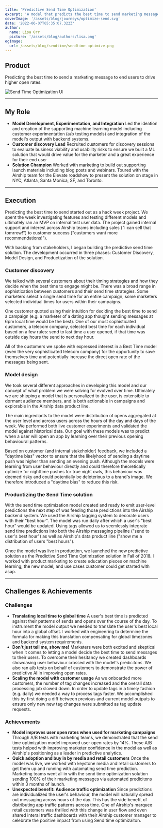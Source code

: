 ```yaml
---
title: 'Predictive Send Time Optimization'
excerpt: 'A model that predicts the best time to send marketing messages to end users'
coverImage: '/assets/blog/journeys/optimize-send.svg'
date: '2022-06-07T05:35:07.322Z'
author:
  name: Lisa Orr
  picture: '/assets/blog/authors/lisa.png'
ogImage:
  url: /assets/blog/sendtime/sendtime-optimize.png
---
```


## Product

Predicting the best time to send a marketing message to end users to drive higher open rates.
 
![Send Time Optimization UI](/assets/blog/sendtime/sendtimecover.png)

 ---

## My Role

* **Model Development, Experimentation, and Integration** Led the ideation and creation of the supporting machine learning model including customer experimentation (a/b testing models) and integration of the model's output with backend systems.
* **Customer discovery Lead** Recruited customers for discovery sessions to evaluate business viability and usability risks to ensure we built a ML solution that would drive value for the marketer and a great experience for their end user
* **Solution Champion** Worked with marketing to build out supporting launch materials including blog posts and webinars. Toured with the Airship team for the Elevate roadshow to present the solution on stage in NYC, Atlanta, Santa Monica, SF, and Toronto. 

---

## Execution

Predicting the best time to send started out as a hack week project. We spent the week investigating features and testing different models and ultimately ran an MVP on internal test user data. The project gained internal support and interest across Airship teams including sales ("I can sell that tomrrow!") to customer success ("customers want more recommendations!").

With backing from stakeholders, I began building the predictive send time solution. The development occurred in three phases: Customer Discovery, Model Design, and Productization of the solution.  


### Customer discovery 
We talked with several customers about their timing strategies and how they decide when the best time to engage might be. There was a broad range in sophistication between customers and their send time strategies. Some marketers select a single send time for an entire campaign, some marketers selected individual times for users within their campaigns.

One customer quoted using their intuition for deciding the best time to send a campaign (e.g. a marketer of a dating app thought sending messages at 6pm local time would be the best). One of our most sophisticated customers, a telecom company, selected best time for each individual based on a few rules: send to last time a user opened, if that time was outside day hours the send to next day hour.

All of the customers we spoke with expressed interest in a Best Time model (even the very sophisticated telecom company) for the opportunity to save themselves time and potentially increase the direct open rate of the messages being sent.


### Model design


We took several different approaches in developing this model and our concept of what problem we were solving for evolved over time. Ultimately we are shipping a model that is personalized to the user, is extensible to dormant audience members, and is both actionable in campaigns and explorable in the Airship data product line. 

The main ingrediants to the model were distribution of opens aggregated at the user level and across users across the hours of the day and days of the week. We performed both live customer experiments and validated the model against historical data. Our goal with these models was to predict when a user will open an app by learning over their previous opening behavioural patterns.

Based on customer (and internal stakeholder) feedback, we included a "daytime bias" vector to ensure that the likelyhood of sending a daytime push was higher than sending an evening push. Although the models were learning from user behaviour directly and could therefore theoretically optimize for nighttime pushes for true night owls, this behaviour was deemed risky and could potentially be deleterious to a brand's image. We therefore introduced a "daytime bias" to reduce this risk.


### Productizing the Send Time solution

With the send time optimization model created and ready to emit user-level predictions the next step of was feeding those predictions into the Airship backend system. We used the Airship tagging system to decorate users with their "best hour". The model was run daily after which a user's "best hour" would be updated. Using tags allowed us to seemlessly integrate send time predictions into both the Airship messaging pipeline ("send to user's best hour") as well as Airship's data product line ("show me a distribution of users "best hours"). 

Once the model was live in production, we launched the new predictive solution as the Predictive Send Time Optimization solution in Fall of 2018. I worked with product marketing to create education pieces on machine learning, the new model, and use cases customer could get started with asap. 

---

## Challenges & Achievements

### Challenges
* **Translating local time to global time** A user's best time is predicted against their patterns of sends and opens over the course of the day. To instrument the model output we needed to translate the user's best local hour into a global offset. I worked with engineering to determine the formula for making this translation compensating for global timezones and backend system requirements. 
* **Don't just tell me, show me!** Marketers were both excited and skeptical when it comes to letting a model decide the best time to send messages to their users. To overcome their hesitancy we created dashboards showcasing user behaviour crossed with the model's predicitons. We also ran a/b tests on behalf of customers to demonstrate the power of predictive AI in improving open rates. 
* **Scaling the model with customer usage** As we onboarded more customers, the number of tag changes increased and the overall data processing job slowed down. In order to update tags in a timely fashion (e.g. daily) we needed a way to process tags faster. We accomplished this by first doing a diff between previous and current model outputs to ensure only new new tag changes were submitted as tag update requests. 

### Achievements
* **Model improves user open rates when used for marketing campaigns** Through A/B tests with marketing teams, we demonstrated that the send time optimization model improved user open rates by 14%. These A/B tests helped with improving marketer confidence in the model as well as Airship's positioning as a leader in predictive analytics. 
* **Quick adoption and buy in by media and retail customers** Once the model was live, we worked with keystone media and retail customers to get them up and running with automating send time prediction. Marketing teams went all in with the send time optimization solution sending 100% of their marketing messages via automated predicitons within 3 months of launch. 
* **Unexpected benefit: Audience traffic optimization** Since predictions are individualized the user's behaviour, the model will naturally spread out messaging across hours of the day. This has the side benefit of distributing app traffic patterns across time. One of Airship's marquee retail customers was thrilled with this change in user flow and even shared interal traffic dashboards with their Airship customer manager to celebrate the positive impact from using Send time optimizaiton. 

